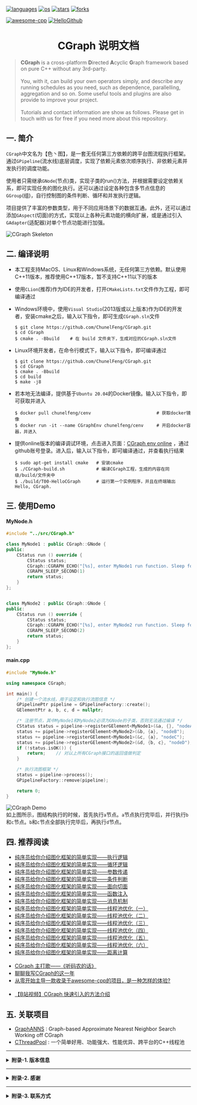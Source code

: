 <p align="left">
  <a href="https://github.com/ChunelFeng/CGraph"><img src="https://badgen.net/badge/langs/C++/cyan?list=1" alt="languages"></a>
  <a href="https://github.com/ChunelFeng/CGraph"><img src="https://badgen.net/badge/os/MacOS,Linux,Windows/cyan?list=1" alt="os"></a>
  <a href="https://github.com/ChunelFeng/CGraph/stargazers"><img src="https://badgen.net/github/stars/ChunelFeng/CGraph?color=cyan" alt="stars"></a>
  <a href="https://github.com/ChunelFeng/CGraph/network/members"><img src="https://badgen.net/github/forks/ChunelFeng/CGraph?color=cyan" alt="forks"></a>
</p>

[![awesome-cpp](https://badgen.net/badge/icon/awesome-cpp/purple?icon=awesome&label&color)](https://github.com/fffaraz/awesome-cpp)
[![HelloGithub](https://badgen.net/badge/icon/HelloGithub/purple?icon=awesome&label&color)](https://github.com/521xueweihan/HelloGitHub/blob/master/content/HelloGitHub70.md)

<h1 align="center">
  CGraph 说明文档
</h1>

><b>CGraph</b> is a cross-platform <b>D</b>irected <b>A</b>cyclic <b>G</b>raph framework based on pure C++ without any 3rd-party.</br></br>
>You, with it, can build your own operators simply, and describe any running schedules as you need, such as dependence, parallelling, aggregation and so on. Some useful tools and plugins are also provide to improve your project.</br></br>
>Tutorials and contact information are show as follows. Please get in touch with us for free if you need more about this repository.

## 一. 简介

`CGraph`中文名为【色丶图】，是一套无任何第三方依赖的跨平台图流程执行框架。通过`GPipeline`(流水线)底层调度，实现了依赖元素依次顺序执行、非依赖元素并发执行的调度功能。

使用者只需继承`GNode`(节点)类，实现子类的run()方法，并根据需要设定依赖关系，即可实现任务的图化执行。还可以通过设定各种包含多节点信息的`GGroup`(组)，自行控制图的条件判断、循环和并发执行逻辑。

项目提供了丰富的参数类型，用于不同应用场景下的数据互通。此外，还可以通过添加`GAspect`(切面)的方式，实现以上各种元素功能的横向扩展，或是通过引入`GAdapter`(适配器)对单个节点功能进行加强。

![CGraph Skeleton](https://github.com/ChunelFeng/CGraph/blob/main/doc/image/CGraph%20Skeleton.jpg)
<br>


## 二. 编译说明
* 本工程支持MacOS、Linux和Windows系统，无任何第三方依赖。默认使用C++11版本，推荐使用C++17版本，暂不支持C++11以下的版本

* 使用`CLion`(推荐)作为IDE的开发者，打开`CMakeLists.txt`文件作为工程，即可编译通过

* Windows环境中，使用`Visual Studio`(2013版或以上版本)作为IDE的开发者，安装cmake之后，输入以下指令，即可生成`CGraph.sln`文件
  ```shell
  $ git clone https://github.com/ChunelFeng/CGraph.git
  $ cd CGraph
  $ cmake . -Bbuild    # 在 build 文件夹下，生成对应的CGraph.sln文件
  ```

* Linux环境开发者，在命令行模式下，输入以下指令，即可编译通过
  ```shell
  $ git clone https://github.com/ChunelFeng/CGraph.git
  $ cd CGraph
  $ cmake . -Bbuild
  $ cd build
  $ make -j8
  ```

* 若本地无法编译，提供基于`Ubuntu 20.04`的Docker镜像。输入以下指令，即可获取并进入
  ```shell
  $ docker pull chunelfeng/cenv                         # 获取docker镜像
  $ docker run -it --name CGraphEnv chunelfeng/cenv     # 开启docker容器，并进入
  ```

* 提供online版本的编译调试环境，点击进入页面：[CGraph env online](https://gitpod.io/#/github.com/ChunelFeng/CGraph) ，通过github账号登录。进入后，输入以下指令，即可编译通过，并查看执行结果
  ```shell
  $ sudo apt-get install cmake   # 安装cmake
  $ ./CGraph-build.sh            # 编译CGraph工程，生成的内容在同级/build/文件夹中
  $ ./build/T00-HelloCGraph      # 运行第一个实例程序，并且在终端输出 Hello, CGraph.
  ```

## 三. 使用Demo

#### MyNode.h
```cpp
#include "../src/CGraph.h"

class MyNode1 : public CGraph::GNode {
public:
    CStatus run () override {
        CStatus status;
        CGraph::CGRAPH_ECHO("[%s], enter MyNode1 run function. Sleep for 1 second ... ", this->getName().c_str());
        CGRAPH_SLEEP_SECOND(1)
        return status;
    }
};


class MyNode2 : public CGraph::GNode {
public:
    CStatus run () override {
        CStatus status;
        CGraph::CGRAPH_ECHO("[%s], enter MyNode2 run function. Sleep for 2 second ... ", this->getName().c_str());
        CGRAPH_SLEEP_SECOND(2)
        return status;
    }
};
```

#### main.cpp
```cpp
#include "MyNode.h"

using namespace CGraph;

int main() {
    /* 创建一个流水线，用于设定和执行流图信息 */
    GPipelinePtr pipeline = GPipelineFactory::create();
    GElementPtr a, b, c, d = nullptr;

    /* 注册节点，其中MyNode1和MyNode2必须为GNode的子类，否则无法通过编译 */
    CStatus status = pipeline->registerGElement<MyNode1>(&a, {}, "nodeA");    // 将名为nodeA，无执行依赖的node信息，注册入pipeline中
    status += pipeline->registerGElement<MyNode2>(&b, {a}, "nodeB");    // 将名为nodeB，依赖a执行的node信息，注册入pipeline中
    status += pipeline->registerGElement<MyNode1>(&c, {a}, "nodeC");
    status += pipeline->registerGElement<MyNode2>(&d, {b, c}, "nodeD");    // 将名为nodeD，依赖{b,c}执行的node信息，注册入pipeline中
    if (!status.isOK()) {
        return;    // 对以上所有CGraph接口的返回值做判定
    }

    /* 执行流图框架 */
    status = pipeline->process();
    GPipelineFactory::remove(pipeline);

    return 0;
}
```

![CGraph Demo](https://github.com/ChunelFeng/CGraph/blob/main/doc/image/CGraph%20Demo.jpg)
<br>
如上图所示，图结构执行的时候，首先执行`a`节点。`a`节点执行完毕后，并行执行`b`和`c`节点。`b`和`c`节点全部执行完毕后，再执行`d`节点。

## 四. 推荐阅读

* [纯序员给你介绍图化框架的简单实现——执行逻辑](http://www.chunel.cn/archives/cgraph-run-introduce)
* [纯序员给你介绍图化框架的简单实现——循环逻辑](http://www.chunel.cn/archives/cgraph-loop-introduce)
* [纯序员给你介绍图化框架的简单实现——参数传递](http://www.chunel.cn/archives/cgraph-param-introduce)
* [纯序员给你介绍图化框架的简单实现——条件判断](http://www.chunel.cn/archives/cgraph-condition-introduce)
* [纯序员给你介绍图化框架的简单实现——面向切面](http://www.chunel.cn/archives/cgraph-aspect-introduce)
* [纯序员给你介绍图化框架的简单实现——函数注入](http://www.chunel.cn/archives/cgraph-function-introduce)
* [纯序员给你介绍图化框架的简单实现——消息机制](http://www.chunel.cn/archives/cgraph-message-introduce)
* [纯序员给你介绍图化框架的简单实现——线程池优化（一）](http://www.chunel.cn/archives/cgraph-threadpool-1-introduce)
* [纯序员给你介绍图化框架的简单实现——线程池优化（二）](http://www.chunel.cn/archives/cgraph-threadpool-2-introduce)
* [纯序员给你介绍图化框架的简单实现——线程池优化（三）](http://www.chunel.cn/archives/cgraph-threadpool-3-introduce)
* [纯序员给你介绍图化框架的简单实现——线程池优化（四）](http://www.chunel.cn/archives/cgraph-threadpool-4-introduce)
* [纯序员给你介绍图化框架的简单实现——线程池优化（五）](http://www.chunel.cn/archives/cgraph-threadpool-5-introduce)
* [纯序员给你介绍图化框架的简单实现——线程池优化（六）](http://www.chunel.cn/archives/cgraph-threadpool-6-introduce)
* [纯序员给你介绍图化框架的简单实现——距离计算](http://www.chunel.cn/archives/cgraph-distance-introduce)
  <br><br>
* [CGraph 主打歌——《听码农的话》](http://www.chunel.cn/archives/listen-to-coder)
* [聊聊我写CGraph的这一年](http://www.chunel.cn/archives/cgraph-anniversary-introduce)
* [从零开始主导一款收录于awesome-cpp的项目，是一种怎样的体验?](http://www.chunel.cn/archives/cgraph-awesome-cpp)
  <br><br>
* [【B站视频】CGraph 快速引入的方法介绍](https://www.bilibili.com/video/BV1gY4y1x7JT?spm_id_from=333.337)

## 五. 关联项目

* [GraphANNS](https://github.com/whenever5225/GraphANNS) : Graph-based Approximate Nearest Neighbor Search Working off CGraph
* [CThreadPool](https://github.com/ChunelFeng/CThreadPool) : 一个简单好用、功能强大、性能优异、跨平台的C++线程池

------------
<details>
<summary><b>附录-1. 版本信息</b></summary>

[2021.05.04 - v1.0.0 - Chunel]
* 提供图化执行功能，支持非依赖节点并行计算

[2021.05.09 - v1.1.0 - Chunel]
* 优化图执行过程中的并发度

[2021.05.18 - v1.1.1 - Chunel]
* 添加节点`name`和`session`信息

[2021.05.23 - v1.2.0 - Chunel]
* 提供单节点循环执行功能

[2021.05.29 - v1.3.0 - Chunel]
* 提供`cluster`（簇）和`region`（区域）划分和循环执行功能
* 提供`tutorial`内容，包含多种使用样例

[2021.06.14 - v1.4.0 - Chunel]
* 提供`param`（参数）传递机制
* 提供`group`（组）功能，多节点模块统一继承自`group`模块
* 添加对Linux系统的的支持

[2021.06.20 - v1.4.1 - Chunel]
* 提供`condition`（条件）功能
* 添加对Windows系统的支持

[2021.06.24 - v1.5.0 - Chunel]
* 提供`pipeline`工厂创建方法
* 更新`tutorial`内容

[2021.07.07 - v1.5.1 - Chunel]
* 优化线程池功能。实现任务盗取机制

[2021.07.11 - v1.5.2 - Chunel]
* 优化线程池功能。实现线程数量自动调节机制

[2021.07.31 - v1.5.3 - Chunel]
* 优化线程池功能。实现任务批量获取功能，优化任务盗取机制

[2021.08.29 - v1.6.0 - Chunel]
* 提供多`pipeline`功能，优化底层逻辑
* 更新`tutorial`内容

[2021.09.19 - v1.6.1 - Chunel]
* 提供`Lru`算子、`Trie`算子和模板节点功能，优化底层逻辑
* 更新`tutorial`内容

[2021.09.29 - v1.7.0 - Chunel]
* 提供`aspect`(切面)功能，用于横向扩展`node`或`group`功能
* 更新`tutorial`内容

[2021.10.07 - v1.7.1 - Chunel]
* 优化`aspect`(切面)实现逻辑，提供切面参数功能，提供批量添加切面功能
* 更新`tutorial`内容

[2021.11.01 - v1.8.0 - Chunel]
* 提供`adapter`(适配器)功能，提供`singleton`适配器功能
* 优化`pipeline`执行逻辑
* 更新`tutorial`内容

[2021.12.18 - v1.8.1 - Chunel]
* 优化了返回值`CStatus`信息

[2022.01.02 - v1.8.2 - Chunel]
* 提供节点执行超时自动退出功能，提供`task group`(任务组)功能
* 提供线程池配置参数设置方法

[2022.01.23 - v1.8.3 - Chunel]
* 提供`function`适配器，实现函数式编程功能
* 提供线程优先级调度功能，提供线程绑定cpu执行功能
* 更新`tutorial`内容

[2022.01.31 - v1.8.4 - Chunel]
* 提供`node`(节点)异步执行的功能

[2022.02.03 - v1.8.5 - Chunel]
* 提供`daemon`(守护)功能，用于定时执行非流图中任务
* 更新`tutorial`内容

[2022.04.03 - v1.8.6 - Chunel]
* 提供`DistanceCalculator`算子，用于实现任意数据类型、任意距离类型的计算
* 更新`tutorial`内容

[2022.04.05 - v2.0.0 - Chunel]
* 提供`domain`(领域)功能，提供`Ann`领域抽象模型，开始支持个别专业方向
* 提供hold执行机制，支持根据运行时条件，判断是否需要重新执行当前内容，直到满足条件为止
* 更新`tutorial`内容

[2022.05.01 - v2.0.1 - Chunel]
* 优化`pipeline`注册机制，支持init方法自定义顺序执行
* 提供一键编译脚本

[2022.05.29 - v2.1.0 - Chunel]
* 提供`element`参数写入方法
* 提供针对C++14版本的支持
* 更新`tutorial`内容

[2022.10.03 - v2.1.1 - Chunel]  
* 提供线程池中的任务优先级机制
* 优化`group`执行逻辑

[2022.11.03 - v2.2.0 - Chunel]
* 提供`message`(消息)功能，主要用于完成不同`pipeline`之间的数据传递
* 更新`tutorial`内容

[2022.12.24 - v2.2.1 - Chunel]
* 提供`TemplateNode`(模板节点)功能，用于优化参数传参方式
* 更新`tutorial`内容

[2022.12.25 - v2.2.2 - [yeshenyong](https://github.com/yeshenyong)]
* 优化图执行逻辑

[2022.12.30 - v2.2.3 - Chunel]
* 提供`message`发布订阅功能
* 提供执行引擎切换功能

[2023.01.21 - v2.3.0 - Chunel]
* 提供`event`(事件)功能
* 提供`CGraph Intro.xmind`文件，通过脑图的方式，介绍了CGraph的整体逻辑

[2023.01.25 - v2.3.1 - Chunel]
* 提供针对C++11版本的支持。感谢 [MirrorYuChen](https://github.com/MirrorYuChen) 提供相关解决方案

</details>

------------
<details>
<summary><b>附录-2. 感谢</b></summary>

* 感谢 [Doocs 微信公众号](https://mp.weixin.qq.com/mp/appmsgalbum?__biz=MzIxNjA5ODQ0OQ==&action=getalbum&album_id=1989460124624551937&scene=173&from_msgid=2654703194&from_itemidx=1&count=3&nolastread=1#wechat_redirect) 刊登相关介绍文档，欢迎加入 [Doocs 开源社区](https://github.com/doocs)

* 感谢《HelloGithub》期刊介绍和推荐：[HelloGithub 第70期](https://github.com/521xueweihan/HelloGitHub/blob/master/content/HelloGitHub70.md)

<p align="center"><img src="https://github.com/ChunelFeng/CGraph/blob/main/doc/image/HelloGithub%20Logo.gif"/></p>

* 感谢《Github中文排行榜》介绍和推荐：[Github中文排行榜 增速榜-C++分类](https://github.com/GrowingGit/GitHub-Chinese-Top-Charts/blob/master/content/charts/growth/software/CPP.md)

<p align="center"><img src="https://github.com/ChunelFeng/CGraph/blob/main/doc/image/GrowingGit%20Logo.png"/></p>

* Thanks to the recommendation from [awesome-cpp](https://github.com/fffaraz/awesome-cpp), we all know, it is the most authoritative recommendation list for cpp project in the world
* Thanks to the recommendation from `Taskflow Group`: [awesome-parallel-computing](https://github.com/taskflow/awesome-parallel-computing), and we always treat [taskflow](https://github.com/taskflow/taskflow) as a role model
* Thanks to the recommendation from [awesome-workflow-engines](https://github.com/meirwah/awesome-workflow-engines)
* 感谢 [@yangyuxiang77](https://github.com/yangyuxiang77) [@logerrors](https://github.com/logerrors) [@whenever5225](https://github.com/whenever5225) [@May-Yaha](https://github.com/May-Yaha) [@Codesire-Deng](https://github.com/Codesire-Deng) [@yeshenyong](https://github.com/yeshenyong) [@MirrorYuChen](https://github.com/MirrorYuChen) 等朋友（以贡献时间先后为顺序）为项目做出的贡献
* 感谢所有为`CGraph`项目提出的意见和建议的朋友，在此不一一提及。随时欢迎大家加入，一起共建

</details>

------------
<details>
<summary><b>附录-3. 联系方式</b></summary>

* 微信： ChunelFeng
* 邮箱： chunel@foxmail.com
* 源码： https://github.com/ChunelFeng/CGraph
* 论坛： www.chunel.cn

![CGraph Author](https://github.com/ChunelFeng/CGraph/blob/main/doc/image/CGraph%20Author.jpg)

</details>

